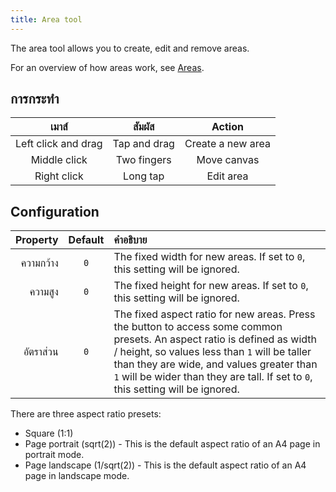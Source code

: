 ```yaml
---
title: Area tool
---
```


The area tool allows you to create, edit and remove areas.

For an overview of how areas work, see [Areas](../areas).

## การกระทำ

|        เมาส์        |    สัมผัส    |       Action      |
| :-----------------: | :----------: | :---------------: |
| Left click and drag | Tap and drag | Create a new area |
|     Middle click    |  Two fingers |    Move canvas    |
|     Right click     |   Long tap   |     Edit area     |

## Configuration

|  Property | Default | คำอธิบาย                                                                                                                                                                                                                                                                                                                                                                                                               |
| --------: | :-----: | :--------------------------------------------------------------------------------------------------------------------------------------------------------------------------------------------------------------------------------------------------------------------------------------------------------------------------------------------------------------------------------------------------------------------- |
| ความกว้าง |   `0`   | The fixed width for new areas. If set to `0`, this setting will be ignored.                                                                                                                                                                                                                                                                                                            |
|   ความสูง |   `0`   | The fixed height for new areas. If set to `0`, this setting will be ignored.                                                                                                                                                                                                                                                                                                           |
| อัตราส่วน |   `0`   | The fixed aspect ratio for new areas. Press the <DotsThreeVertical className="inline-icon"/> button to access some common presets. An aspect ratio is defined as width / height, so values less than `1` will be taller than they are wide, and values greater than `1` will be wider than they are tall. If set to `0`, this setting will be ignored. |

There are three aspect ratio presets:

- Square (1:1)
- Page portrait (sqrt(2)) - This is the default aspect ratio of an A4 page in portrait mode.
- Page landscape (1/sqrt(2)) - This is the default aspect ratio of an A4 page in landscape mode.
